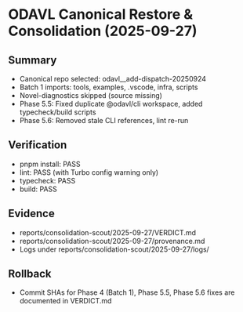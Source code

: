 # ODAVL Canonical Restore & Consolidation (2025-09-27)

## Summary
- Canonical repo selected: odavl__add-dispatch-20250924
- Batch 1 imports: tools, examples, .vscode, infra, scripts
- Novel-diagnostics skipped (source missing)
- Phase 5.5: Fixed duplicate @odavl/cli workspace, added typecheck/build scripts
- Phase 5.6: Removed stale CLI references, lint re-run

## Verification
- pnpm install: PASS
- lint: PASS (with Turbo config warning only)
- typecheck: PASS
- build: PASS

## Evidence
- reports/consolidation-scout/2025-09-27/VERDICT.md
- reports/consolidation-scout/2025-09-27/provenance.md
- Logs under reports/consolidation-scout/2025-09-27/logs/

## Rollback
- Commit SHAs for Phase 4 (Batch 1), Phase 5.5, Phase 5.6 fixes are documented in VERDICT.md
